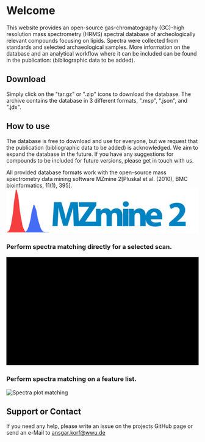 # Welcome

This website provides an open-source gas-chromatography (GC)-high resolution mass spectrometry (HRMS) spectral database of archeologically relevant compounds focusing on lipids. Spectra were collected from standards and selected archaeological samples. More information on the database and an analytical workflow where it can be included can be found in the publication: (bibliographic data to be added).

## Download

Simply click on the "tar.gz" or ".zip" icons to download the database. The archive contains the database in 3 different  formats, ".msp", ".json", and ".jdx".

## How to use

The database is free to download and use for everyone, but we request that the publication (bibliographic data to be added) is acknowledged. We aim to expand the database in the future. If you have any suggestions for compounds to be included for future versions, please get in touch with us.

All provided database formats work with the open-source mass spectrometry data mining software MZmine 2[Pluskal et al. (2010), BMC bioinformatics, 11(1), 395].
![MZmine 2](https://raw.githubusercontent.com/gc-hrms-spectra/gc-hrms-spectra.github.io/master/src/images/mzmine_logo.png)

### Perform spectra matching directly for a selected scan.
![Spectra plot matching](https://raw.githubusercontent.com/gc-hrms-spectra/gc-hrms-spectra.github.io/master/src/images/Matching_Spectra.gif)

### Perform spectra matching on a feature list.
![Spectra plot matching](https://raw.githubusercontent.com/gc-hrms-spectra/gc-hrms-spectra.github.io/master/src/images/Matching_Feature.gif)

## Support or Contact

If you need any help, please write an issue on the projects GitHub page or send an e-Mail to ansgar.korf@wwu.de

